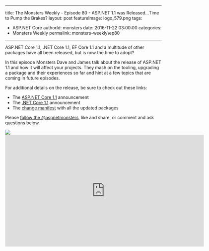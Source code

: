 
---
title: The Monsters Weekly - Episode 80 -  ASP.NET 1.1 was Released...Time to Pump the Brakes?
layout: post
featureImage: logo_579.png
tags: 
  - ASP.NET Core
authorId: monsters
date: 2016-11-22 03:00:00
categories:
  - Monsters Weekly
permalink: monsters-weekly\ep80
---

<p>ASP.NET Core 1.1, .NET Core 1.1, EF Core 1.1 and a multitude of other packages have all been released, but is now the time to adopt?</p><p>In this episode Monsters Dave and James talk about the release of ASP.NET 1.1 and how it will affect your projects. They mash on the tooling, upgrading a package and their experiences so far and hint at a few topics that are coming in future episodes.</p><p>For additional details on the release, be sure to check out these links:</p><ul><li>The <a href="https://blogs.msdn.microsoft.com/webdev/2016/11/16/announcing-asp-net-core-1-1/" target="_blank">ASP.NET Core 1.1</a> announcement</li><li>The <a href="https://blogs.msdn.microsoft.com/dotnet/2016/11/16/announcing-net-core-1-1/" target="_blank">.NET Core 1.1</a> announcement</li><li>The <a href="https://github.com/aspnet/Home/releases/tag/1.1.0" target="_blank">change manifest</a> with all the updated packages</li></ul><p>Please <a class="twitter-follow-button" href="https://twitter.com/aspnetmonsters">follow the @aspnetmonsters</a>, like and share,&nbsp;or comment and ask questions below.</p> <img src="http://m.webtrends.com/dcs1wotjh10000w0irc493s0e_6x1g/njs.gif?dcssip=channel9.msdn.com&dcsuri=https://s.ch9.ms/Series/aspnetmonsters/feed&WT.dl=0&WT.entryid=Entry:RSSView:d32e7152e91c44f1822aa6c600ddf5d6">

<!--more-->
<iframe src='https://channel9.msdn.com/Series/aspnetmonsters/ASPNET-Monsters-80-ASPNET-11-was-ReleasedTime-to-Pump-the-Brakes/player' width='640' height='360' allowFullScreen frameBorder='0'></iframe>
